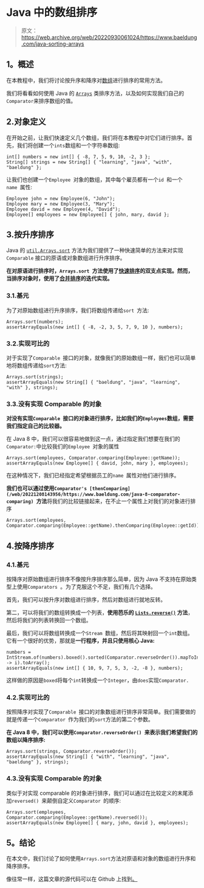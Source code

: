 # Java 中的数组排序

> 原文：<https://web.archive.org/web/20220930061024/https://www.baeldung.com/java-sorting-arrays>

## **1。概述**

在本教程中，我们将讨论按升序和降序对[数组](/web/20221208143956/https://www.baeldung.com/java-arrays-guide)进行排序的常用方法。

我们将看看如何使用 Java 的 [`Arrays`](/web/20221208143956/https://www.baeldung.com/java-util-arrays) 类排序方法，以及如何实现我们自己的`Comparator`来排序数组的值。

## 2.对象定义

在开始之前，让我们快速定义几个数组，我们将在本教程中对它们进行排序。首先，我们将创建一个`ints`数组和一个字符串数组:

```
int[] numbers = new int[] { -8, 7, 5, 9, 10, -2, 3 };
String[] strings = new String[] { "learning", "java", "with", "baeldung" };
```

让我们也创建一个`Employee `对象的数组，其中每个雇员都有一个`id `和一个`name `属性:

```
Employee john = new Employee(6, "John");
Employee mary = new Employee(3, "Mary");
Employee david = new Employee(4, "David");
Employee[] employees = new Employee[] { john, mary, david };
```

## 3.按升序排序

Java 的 [`util.Arrays.sort`](https://web.archive.org/web/20221208143956/https://docs.oracle.com/en/java/javase/11/docs/api/java.base/java/util/Arrays.html#sort(byte%5B%5D)) 方法为我们提供了一种快速简单的方法来对实现`Comparable` 接口的原语或对象数组进行升序排序。

**在对原语进行排序时，`Arrays.sort `方法使用了[快速排序](/web/20221208143956/https://www.baeldung.com/java-quicksort)的双支点实现。然而，当排序对象时，使用了[合并排序](/web/20221208143956/https://www.baeldung.com/java-merge-sort)的迭代实现。**

### 3.1.基元

为了对原始数组进行升序排序，我们将数组传递给`sort `方法:

```
Arrays.sort(numbers);
assertArrayEquals(new int[] { -8, -2, 3, 5, 7, 9, 10 }, numbers); 
```

### 3.2.实现可比的

对于实现了`Comparable `接口的对象，就像我们的原始数组一样，我们也可以简单地将数组传递给`sort`方法:

```
Arrays.sort(strings);
assertArrayEquals(new String[] { "baeldung", "java", "learning", "with" }, strings);
```

### 3.3.没有实现 Comparable 的对象

**对没有实现`Comparable `接口的对象进行排序，比如我们的`Employees`数组，需要我们指定自己的比较器。**

在 Java 8 中，我们可以很容易地做到这一点，通过指定我们想要在我们的`Comparator:`中比较我们的`Employee `对象的属性

```
Arrays.sort(employees, Comparator.comparing(Employee::getName));
assertArrayEquals(new Employee[] { david, john, mary }, employees);
```

在这种情况下，我们已经指定希望根据员工的`name `属性对他们进行排序。

**我们也可以通过使用`Comparator's [thenComparing](/web/20221208143956/https://www.baeldung.com/java-8-comparator-comparing) `方法**将我们的比较链接起来，在不止一个属性上对我们的对象进行排序

```
Arrays.sort(employees, Comparator.comparing(Employee::getName).thenComparing(Employee::getId));
```

## 4.按降序排序

### 4.1.基元

按降序对原始数组进行排序不像按升序排序那么简单，因为 Java 不支持在原始类型上使用`Comparators `。为了克服这个不足，我们有几个选择。

首先，我们可以按升序对数组进行排序，然后对数组进行就地反转。

第二，可以将我们的数组转换成一个列表，**使用芭乐的 [`Lists.reverse()`](/web/20221208143956/https://www.baeldung.com/guava-lists) 方法**，然后将我们的列表转换回一个数组。

最后，我们可以将数组转换成一个`Stream `数组，然后将其映射回一个`int`数组。它有一个很好的优势，那就是**一行程序，并且只使用核心 Java:**

```
numbers = IntStream.of(numbers).boxed().sorted(Comparator.reverseOrder()).mapToInt(i -> i).toArray();
assertArrayEquals(new int[] { 10, 9, 7, 5, 3, -2, -8 }, numbers);
```

这样做的原因是`boxed`将每个`int`转换成一个`Integer`，由`does`实现`Comparator.`

### 4.2.实现可比的

按照降序对实现了`Comparable `接口的对象数组进行排序非常简单。我们需要做的就是传递一个`Comparator `作为我们的`sort`方法的第二个参数。

**在 Java 8 中，我们可以使用`Comparator.reverseOrder() `来表示我们希望我们的数组以降序排序:**

```
Arrays.sort(strings, Comparator.reverseOrder());
assertArrayEquals(new String[] { "with", "learning", "java", "baeldung" }, strings);
```

### 4.3.没有实现 Comparable 的对象

类似于对实现 comparable 的对象进行排序，我们可以通过在比较定义的末尾添加`reversed() `来颠倒自定义`Comparator `的顺序:

```
Arrays.sort(employees, Comparator.comparing(Employee::getName).reversed());
assertArrayEquals(new Employee[] { mary, john, david }, employees);
```

## **5。结论**

在本文中，我们讨论了如何使用`Arrays.sort`方法对原语和对象的数组进行升序和降序排序。

像往常一样，这篇文章的源代码可以在 Github 上找到[。](https://web.archive.org/web/20221208143956/https://github.com/eugenp/tutorials/tree/master/core-java-modules/core-java-arrays-sorting)